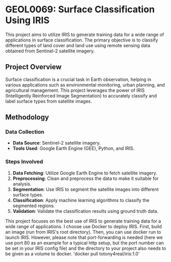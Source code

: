 # GEOL0069: Surface Classification Using IRIS

This project aims to utilize IRIS to generate training data for a wide range of applications in surface classification. The primary objective is to classify different types of land cover and land use using remote sensing data obtained from Sentinel-2 satellite imagery.

## Project Overview

Surface classification is a crucial task in Earth observation, helping in various applications such as environmental monitoring, urban planning, and agricultural management. This project leverages the power of IRIS (Intelligently Reinforced Image Segmentation) to accurately classify and label surface types from satellite images.

## Methodology

### Data Collection

- **Data Source**: Sentinel-2 satellite imagery.
- **Tools Used**: Google Earth Engine (GEE), Python, and IRIS.

### Steps Involved

1. **Data Fetching**: Utilize Google Earth Engine to fetch satellite imagery.
2. **Preprocessing**: Clean and preprocess the data to make it suitable for analysis.
3. **Segmentation**: Use IRIS to segment the satellite images into different surface types.
4. **Classification**: Apply machine learning algorithms to classify the segmented regions.
5. **Validation**: Validate the classification results using ground truth data.

This project focuses on the best use of IRIS to generate training data for a wide range of applications.
I choose use Docker to deploy IRIS. First, build an image (run from IRIS's root directory). Then, you can use docker run to launch IRIS. However, please note that port-forwarding is needed (here we use port 80 as an example for a typical http setup, but the port number can be set in your IRIS config file) and the directory to your project also needs to be given as a volume to docker.
'docker pull totony4real/iris:1.0'
